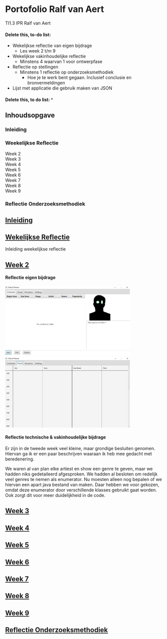 # Portofolio Ralf van Aert
TI1.3 IPR Ralf van Aert


#### Delete this, to-do list:
- Wekelijkse reflectie van eigen bijdrage
    - Les week 2 t/m 9
- Wekelijkse vakinhoudelijke reflectie
    - Minstens 4 waarvan 1 voor ontwerpfase
- Reflectie op stellingen
    - Minstens 1 reflectie op onderzoeksmethodiek
        - Hoe je te werk bent gegaan. Inclusief conclusie en bronvermeldingen
- Lijst met applicatie die gebruik maken van JSON
#### Delete this, to do list: ^


## Inhoudsopgave
<div id="TOC">
<h3>
    <a href="#intro"> Inleiding </a>
</h3>
<h3>
    <a href="#weekly"> Weekelijkse Reflectie</a>
</h3>
    <ul>
        <li>
            <a href="#week2">Week 2</a>  
        </li>
        <li>
            <a href="#week3">Week 3</a>  
        </li>
        <li>
            <a href="#week4">Week 4</a>  
        </li>
        <li>
            <a href="#week5">Week 5</a>  
        </li>
        <li>
            <a href="#week6">Week 6</a>  
        </li>
        <li>
            <a href="#week7">Week 7</a>  
        </li>
        <li>
            <a href="#week8">Week 8</a>  
        </li>
        <li>
            <a href="#week9">Week 9</a>  
        </li>
    </ul>
<h3>
    <a href="#onderzoeksMethodiek"> Reflectie Onderzoeksmethodiek </a>
</h3>
</div>

<div id="intro">
    <h2>
        <a href="TOC"> Inleiding</a>
    </h2>
<div>

<div id="weekly">
    <h2>
        <a href="TOC">Wekelijkse Reflectie</a>
    </h2>
</div>
Inleiding weekelijkse reflectie

<div id="week2">
    <h2>
        <a href="TOC">Week 2</a>
    </h2>
</div>

#### Reflectie eigen bijdrage
<img src="scheduleTabExample1.png" alt="Schedule Tab Progress" width="400"/>
<img src="visualTabExample1.png" alt="Visual Tab Progress" width="400"/>

#### Reflectie technische & vakinhoudelijke bijdrage
Er zijn in de tweede week veel kleine, maar grondige besluiten genomen. Hiervan ga ik er een paar beschrijven waaraan ik heb mee gedacht met beredenering.

We waren al van plan elke artiest en show een genre te geven, maar we hadden niks gedetaileerd afgesproken. We hadden al besloten om redelijk veel genres te nemen als enumerator. Nu moesten alleen nog bepalen of we hiervan een apart java bestand van maken. Daar hebben we voor gekozen, omdat deze enumerator door verschillende klasses gebruikt gaat worden. Ook zorgt dit voor meer duidelijkheid in de code.



<div id="week3">
    <h2>
        <a href="TOC">Week 3</a>
    </h2>
</div>
<div id="week4">
    <h2>
        <a href="TOC">Week 4</a>
    </h2>
</div>
<div id="week5">
    <h2>
        <a href="TOC">Week 5</a>
    </h2>
</div>
<div id="week6">
    <h2>
        <a href="TOC">Week 6</a>
    </h2>
</div>
<div id="week7">
    <h2>
        <a href="TOC">Week 7</a>
    </h2>
</div>
<div id="week8">
    <h2>
        <a href="TOC">Week 8</a>
    </h2>
</div>
<div id="week9">
    <h2>
        <a href="TOC">Week 9</a>
    </h2>
</div>


<div id="onderzoeksMethodiek">
    <h2>
        <a href="TOC">Reflectie Onderzoeksmethodiek</a>
    </h2>
</div>